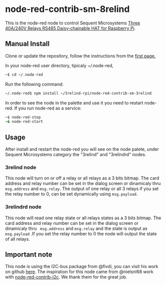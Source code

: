 # node-red-contrib-sm-8relind

This is the node-red node to control Sequent Microsystems [Three 40A/240V Relays RS485 Daisy-chainable HAT for Raspberry Pi](https://sequentmicrosystems.com/collections/all-io-cards/products/three-40a-240v-relays-rs485-for-raspberry-pi).

## Manual Install

Clone or update the repository, follow the instructions from the [first page.](https://github.com/SequentMicrosystems/3relind-rpi)

In your node-red user directory, tipicaly ~/.node-red,

```bash
~$ cd ~/.node-red
```

Run the following command:

```bash
~/.node-red$ npm install ~/3relind-rpi/node-red-contrib-sm-3relind
```

In order to see the node in the palette and use it you need to restart node-red. If you run node-red as a service:
 ```bash
 ~$ node-red-stop
 ~& node-red-start
 ```

## Usage

After install and restart the node-red you will see on the node palete, under Sequent Microsystems category the "3relind" and "3relindrd" nodes.

### 3relind node
This node will turn on or off a relay or all relays as a 3 bits bitmap. The card address and relay number can be set in the dialog screen or dinamicaly thru ``` msg.address``` and ``` msg.relay ```. The output of one relay or all 3 relays if you set the relay number to 0, can be set dynamically using  ``` msg.payload ```.

### 3relindrd node
This node will read one relay state or all relays states as a 3 bits bitmap. The card address and relay number can be set in the dialog screen or dinamicaly thru ``` msg.address``` and ``` msg.relay ``` and the state is output as  ``` msg.payload ``` .If you set the relay number to 0 the node will output the state of all relays.

## Important note

This node is using the I2C-bus package from @fivdi, you can visit his work on github [here](https://github.com/fivdi/i2c-bus).
The inspiration for this node came from @nielsnl68 work with [node-red-contrib-i2c](https://github.com/nielsnl68/node-red-contrib-i2c). We thank them for the great job.
